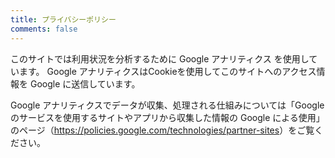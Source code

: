 ```yaml
---
title: プライバシーポリシー
comments: false
---
```


このサイトでは利用状況を分析するために Google アナリティクス を使用しています。
Google アナリティクスはCookieを使用してこのサイトへのアクセス情報を Google に送信しています。

Google アナリティクスでデータが収集、処理される仕組みについては「Google のサービスを使用するサイトやアプリから収集した情報の Google による使用」のページ（<https://policies.google.com/technologies/partner-sites>）をご覧ください。
